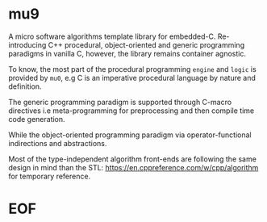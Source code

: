 # mu9

A micro software algorithms template library for embedded-C. Re-introducing C++ 
procedural, object-oriented and generic programming paradigms in vanilla C, however,
the library remains container agnostic.

To know, the most part of the procedural programming `engine` and `logic` is provided
by `mu0`, e.g C is an imperative procedural language by nature and definition.

The generic programming paradigm is supported through C-macro directives
i.e meta-programming for preprocessing and then compile time code generation.

While the object-oriented programming paradigm via operator-functional indirections
and abstractions.

Most of the type-independent algorithm front-ends are following the same design
in mind than the STL: https://en.cppreference.com/w/cpp/algorithm for temporary
reference.

# EOF